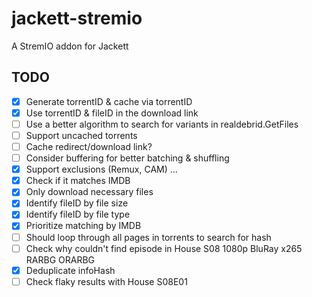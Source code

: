 # jackett-stremio
A StremIO addon for Jackett

## TODO

- [x] Generate torrentID & cache via torrentID
- [x] Use torrentID & fileID in the download link
- [ ] Use a better algorithm to search for variants in realdebrid.GetFiles
- [ ] Support uncached torrents
- [ ] Cache redirect/download link?
- [ ] Consider buffering for better batching & shuffling
- [x] Support exclusions (Remux, CAM) ...
- [x] Check if it matches IMDB
- [x] Only download necessary files
- [x] Identify fileID by file size
- [x] Identify fileID by file type
- [x] Prioritize matching by IMDB
- [ ] Should loop through all pages in torrents to search for hash
- [ ] Check why couldn't find episode in House S08 1080p BluRay x265 RARBG ORARBG
- [x] Deduplicate infoHash
- [ ] Check flaky results with House S08E01
